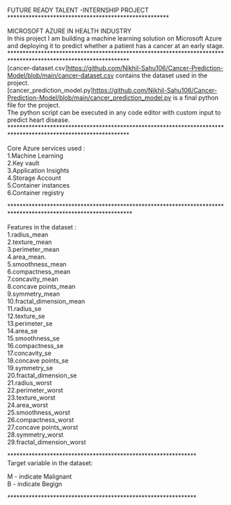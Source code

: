 FUTURE READY TALENT -INTERNSHIP PROJECT<br/>
*****************************************************<br/>

MICROSOFT AZURE IN HEALTH INDUSTRY<br/>
In this project I am building a machine learning solution on Microsoft Azure and deploying it to predict whether a patient has a cancer at an early stage.<br/>
***************************************************************************************************************<br/>
[cancer-dataset.csv]<https://github.com/Nikhil-Sahu106/Cancer-Prediction-Model/blob/main/cancer-dataset.csv> contains the dataset used in the project.<br/>
[cancer_prediction_model.py]<https://github.com/Nikhil-Sahu106/Cancer-Prediction-Model/blob/main/cancer_prediction_model.py> is a final python file for the project.<br/>
The python script can be executed in any code editor with custom input to predict heart disease.<br/>
***************************************************************************************************************<br/>


Core Azure services used :<br/>
1.Machine Learning<br/>
2.Key vault<br/>
3.Application Insights<br/>
4.Storage Account<br/>
5.Container instances<br/>
6.Container registry<br/>

****************************************************************************************************************<br/>

Features in the dataset :<br/>
1.radius_mean<br/>
2.texture_mean<br/>
3.perimeter_mean<br/>
4.area_mean.<br/>
5.smoothness_mean<br/>
6.compactness_mean<br/>
7.concavity_mean<br/>
8.concave points_mean<br/>
9.symmetry_mean<br/>
10.fractal_dimension_mean<br/>
11.radius_se<br/>
12.texture_se<br/>
13.perimeter_se<br/>
14.area_se<br/>
15.smoothness_se<br/>
16.compactness_se<br/>
17.concavity_se<br/>
18.concave points_se<br/>
19.symmetry_se<br/>
20.fractal_dimension_se<br/>
21.radius_worst<br/>
22.perimeter_worst<br/>
23.texture_worst<br/>
24.area_worst<br/>
25.smoothness_worst<br/>
26.compactness_worst<br/>
27.concave points_worst<br/>
28.symmetry_worst<br/>
29.fractal_dimension_worst<br/>


**************************************************************<br/>
Target variable in the dataset:<br/>

M - indicate Malignant<br/>
B - indicate Begign<br/>

**************************************************************<br/>

